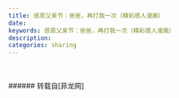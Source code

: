 ```yaml
---
title: 感恩父亲节：爸爸，再打我一次（精彩感人漫画）
date: 
keywords: 感恩父亲节：爸爸，再打我一次（精彩感人漫画）
description: 
categories: sharing
---
```

<td class="t_f" id="postmessage_3347">

<br/>
<img alt="" border="0" class="zoom" data-cf-modified-e080aaa67f27fe0764687ae0-="" file="http://106.imagebam.com/download/JZ1Q4KkxGDvA9YWclx1XTQ/26061/260601018/1.jpg" id="aimg_p1rU5" lazyloadthumb="1" onclick="" onmouseover="" src="http://106.imagebam.com/download/JZ1Q4KkxGDvA9YWclx1XTQ/26061/260601018/1.jpg"/><br/>
<img alt="" border="0" class="zoom" data-cf-modified-e080aaa67f27fe0764687ae0-="" file="http://107.imagebam.com/download/p0qMVkl_48nEW3SFpqiqWw/26061/260601019/2.jpg" id="aimg_Dy6XC" lazyloadthumb="1" onclick="" onmouseover="" src="http://107.imagebam.com/download/p0qMVkl_48nEW3SFpqiqWw/26061/260601019/2.jpg"/><br/>
<img alt="" border="0" class="zoom" data-cf-modified-e080aaa67f27fe0764687ae0-="" file="http://105.imagebam.com/download/pgxsi5nabRvC1PtjuTUgig/26061/260601021/3.jpg" id="aimg_a5D0B" lazyloadthumb="1" onclick="" onmouseover="" src="http://105.imagebam.com/download/pgxsi5nabRvC1PtjuTUgig/26061/260601021/3.jpg"/><br/>
<img alt="" border="0" class="zoom" data-cf-modified-e080aaa67f27fe0764687ae0-="" file="http://108.imagebam.com/download/fOq7sF2iw-HXoH368hD7jQ/26061/260601023/4.jpg" id="aimg_b5925" lazyloadthumb="1" onclick="" onmouseover="" src="http://108.imagebam.com/download/fOq7sF2iw-HXoH368hD7jQ/26061/260601023/4.jpg"/><br/>
<img alt="" border="0" class="zoom" data-cf-modified-e080aaa67f27fe0764687ae0-="" file="http://107.imagebam.com/download/vlnAZX1NA1gygpp5bvfBKw/26061/260601024/5.jpg" id="aimg_sQ7r1" lazyloadthumb="1" onclick="" onmouseover="" src="http://107.imagebam.com/download/vlnAZX1NA1gygpp5bvfBKw/26061/260601024/5.jpg"/><br/>
<img alt="" border="0" class="zoom" data-cf-modified-e080aaa67f27fe0764687ae0-="" file="http://103.imagebam.com/download/qola_m6t-_4CTap-37sdVA/26061/260601027/6.jpg" id="aimg_RQXv0" lazyloadthumb="1" onclick="" onmouseover="" src="http://103.imagebam.com/download/qola_m6t-_4CTap-37sdVA/26061/260601027/6.jpg"/><br/>
<img alt="" border="0" class="zoom" data-cf-modified-e080aaa67f27fe0764687ae0-="" file="http://101.imagebam.com/download/NOuq70yudc30KA60t-AUQQ/26061/260601031/7.jpg" id="aimg_UvgEA" lazyloadthumb="1" onclick="" onmouseover="" src="http://101.imagebam.com/download/NOuq70yudc30KA60t-AUQQ/26061/260601031/7.jpg"/><br/>
<img alt="" border="0" class="zoom" data-cf-modified-e080aaa67f27fe0764687ae0-="" file="http://103.imagebam.com/download/C2xmxQujfzZNuqoqBSVD7w/26061/260601033/8.jpg" id="aimg_JVXjX" lazyloadthumb="1" onclick="" onmouseover="" src="http://103.imagebam.com/download/C2xmxQujfzZNuqoqBSVD7w/26061/260601033/8.jpg"/><br/>
<img alt="" border="0" class="zoom" data-cf-modified-e080aaa67f27fe0764687ae0-="" file="http://108.imagebam.com/download/4q9aexIyDJhEoLNPvh2LqA/26061/260601035/9.jpg" id="aimg_n2xT4" lazyloadthumb="1" onclick="" onmouseover="" src="http://108.imagebam.com/download/4q9aexIyDJhEoLNPvh2LqA/26061/260601035/9.jpg"/><br/>
<img alt="" border="0" class="zoom" data-cf-modified-e080aaa67f27fe0764687ae0-="" file="http://104.imagebam.com/download/AvmGiRjXsMWO8vZU-wuVgg/26061/260601040/10.jpg" id="aimg_Ts5fY" lazyloadthumb="1" onclick="" onmouseover="" src="http://104.imagebam.com/download/AvmGiRjXsMWO8vZU-wuVgg/26061/260601040/10.jpg"/><br/>
<img alt="" border="0" class="zoom" data-cf-modified-e080aaa67f27fe0764687ae0-="" file="http://102.imagebam.com/download/GLGQ6f9FZ_bOVZQ5yG5ZjA/26061/260601041/11.jpg" id="aimg_LMsOp" lazyloadthumb="1" onclick="" onmouseover="" src="http://102.imagebam.com/download/GLGQ6f9FZ_bOVZQ5yG5ZjA/26061/260601041/11.jpg"/><br/>
<img alt="" border="0" class="zoom" data-cf-modified-e080aaa67f27fe0764687ae0-="" file="http://102.imagebam.com/download/x5bH5-HgEiUW_hxJo3qEmA/26061/260601048/12.jpg" id="aimg_UvZ58" lazyloadthumb="1" onclick="" onmouseover="" src="http://102.imagebam.com/download/x5bH5-HgEiUW_hxJo3qEmA/26061/260601048/12.jpg"/><br/>
<img alt="" border="0" class="zoom" data-cf-modified-e080aaa67f27fe0764687ae0-="" file="http://103.imagebam.com/download/yznHve_6wIIsV98vNBVj1w/26061/260601051/13.jpg" id="aimg_NO89V" lazyloadthumb="1" onclick="" onmouseover="" src="http://103.imagebam.com/download/yznHve_6wIIsV98vNBVj1w/26061/260601051/13.jpg"/><br/>
<img alt="" border="0" class="zoom" data-cf-modified-e080aaa67f27fe0764687ae0-="" file="http://103.imagebam.com/download/8Qsfx8MyZXkKI6fkVztx8Q/26061/260601053/14.jpg" id="aimg_QZEE9" lazyloadthumb="1" onclick="" onmouseover="" src="http://103.imagebam.com/download/8Qsfx8MyZXkKI6fkVztx8Q/26061/260601053/14.jpg"/><br/>
<img alt="" border="0" class="zoom" data-cf-modified-e080aaa67f27fe0764687ae0-="" file="http://102.imagebam.com/download/kAxoEGgaWOLnJXQRylUSfQ/26061/260601056/15.jpg" id="aimg_F2Lwf" lazyloadthumb="1" onclick="" onmouseover="" src="http://102.imagebam.com/download/kAxoEGgaWOLnJXQRylUSfQ/26061/260601056/15.jpg"/><br/>
<img alt="" border="0" class="zoom" data-cf-modified-e080aaa67f27fe0764687ae0-="" file="http://104.imagebam.com/download/2WRPjTY3ESV3RMdDF39-_g/26061/260601059/16.jpg" id="aimg_ddq0o" lazyloadthumb="1" onclick="" onmouseover="" src="http://104.imagebam.com/download/2WRPjTY3ESV3RMdDF39-_g/26061/260601059/16.jpg"/><br/>
<img alt="" border="0" class="zoom" data-cf-modified-e080aaa67f27fe0764687ae0-="" file="http://106.imagebam.com/download/SpuTY75J2ml2vtvoYKalyQ/26061/260601079/17.jpg" id="aimg_Ayg4U" lazyloadthumb="1" onclick="" onmouseover="" src="http://106.imagebam.com/download/SpuTY75J2ml2vtvoYKalyQ/26061/260601079/17.jpg"/><br/>
<img alt="" border="0" class="zoom" data-cf-modified-e080aaa67f27fe0764687ae0-="" file="http://106.imagebam.com/download/B8IU9lLSP-XQjEhwwuEUSQ/26061/260601080/18.jpg" id="aimg_Fi595" lazyloadthumb="1" onclick="" onmouseover="" src="http://106.imagebam.com/download/B8IU9lLSP-XQjEhwwuEUSQ/26061/260601080/18.jpg"/><br/>
<img alt="" border="0" class="zoom" data-cf-modified-e080aaa67f27fe0764687ae0-="" file="http://107.imagebam.com/download/DDezmMMde7cOztIG9Ld_sw/26061/260601082/19.jpg" id="aimg_AOV55" lazyloadthumb="1" onclick="" onmouseover="" src="http://107.imagebam.com/download/DDezmMMde7cOztIG9Ld_sw/26061/260601082/19.jpg"/><br/>
<img alt="" border="0" class="zoom" data-cf-modified-e080aaa67f27fe0764687ae0-="" file="http://106.imagebam.com/download/Wp4uyXKiEimKGoW1gpMDQg/26061/260601535/20.jpg" id="aimg_u3UpV" lazyloadthumb="1" onclick="" onmouseover="" src="http://106.imagebam.com/download/Wp4uyXKiEimKGoW1gpMDQg/26061/260601535/20.jpg"/><br/>
<img alt="" border="0" class="zoom" data-cf-modified-e080aaa67f27fe0764687ae0-="" file="http://107.imagebam.com/download/tGUcqfvnmnVhW7O6c-SfrA/26061/260601106/21.jpg" id="aimg_DAZfI" lazyloadthumb="1" onclick="" onmouseover="" src="http://107.imagebam.com/download/tGUcqfvnmnVhW7O6c-SfrA/26061/260601106/21.jpg"/><br/>
<img alt="" border="0" class="zoom" data-cf-modified-e080aaa67f27fe0764687ae0-="" file="http://103.imagebam.com/download/TSuvUago_8F2vU3yjfdDsw/26061/260601109/22.jpg" id="aimg_bfa1I" lazyloadthumb="1" onclick="" onmouseover="" src="http://103.imagebam.com/download/TSuvUago_8F2vU3yjfdDsw/26061/260601109/22.jpg"/><br/>
<img alt="" border="0" class="zoom" data-cf-modified-e080aaa67f27fe0764687ae0-="" file="http://106.imagebam.com/download/ihD3PrD1zjC3vUKQDzp0sw/26061/260601111/23.jpg" id="aimg_TU0Xg" lazyloadthumb="1" onclick="" onmouseover="" src="http://106.imagebam.com/download/ihD3PrD1zjC3vUKQDzp0sw/26061/260601111/23.jpg"/><br/>
<img alt="" border="0" class="zoom" data-cf-modified-e080aaa67f27fe0764687ae0-="" file="http://104.imagebam.com/download/LgvjPo7y48raQ2Y3T08lSA/26061/260601112/24.jpg" id="aimg_C8if1" lazyloadthumb="1" onclick="" onmouseover="" src="http://104.imagebam.com/download/LgvjPo7y48raQ2Y3T08lSA/26061/260601112/24.jpg"/><br/>
<img alt="" border="0" class="zoom" data-cf-modified-e080aaa67f27fe0764687ae0-="" file="http://101.imagebam.com/download/sr6BJlKHaVxXZriC2gQaxg/26061/260601114/25.jpg" id="aimg_eqp84" lazyloadthumb="1" onclick="" onmouseover="" src="http://101.imagebam.com/download/sr6BJlKHaVxXZriC2gQaxg/26061/260601114/25.jpg"/><br/>
<img alt="" border="0" class="zoom" data-cf-modified-e080aaa67f27fe0764687ae0-="" file="http://108.imagebam.com/download/RhO4_soEi_K7clJhogCtpg/26061/260601117/26.jpg" id="aimg_jYbY9" lazyloadthumb="1" onclick="" onmouseover="" src="http://108.imagebam.com/download/RhO4_soEi_K7clJhogCtpg/26061/260601117/26.jpg"/><br/>
<img alt="" border="0" class="zoom" data-cf-modified-e080aaa67f27fe0764687ae0-="" file="http://105.imagebam.com/download/yVPU1j9CHo_F65HlTm7Wwg/26061/260601119/27.jpg" id="aimg_Z9iEa" lazyloadthumb="1" onclick="" onmouseover="" src="http://105.imagebam.com/download/yVPU1j9CHo_F65HlTm7Wwg/26061/260601119/27.jpg"/><br/>
<img alt="" border="0" class="zoom" data-cf-modified-e080aaa67f27fe0764687ae0-="" file="http://107.imagebam.com/download/C12dmm4Qy-mtIFKDwu9CPQ/26061/260601128/28.jpg" id="aimg_cgGZB" lazyloadthumb="1" onclick="" onmouseover="" src="http://107.imagebam.com/download/C12dmm4Qy-mtIFKDwu9CPQ/26061/260601128/28.jpg"/><br/>
<img alt="" border="0" class="zoom" data-cf-modified-e080aaa67f27fe0764687ae0-="" file="http://101.imagebam.com/download/CIaAXwoZ175xel5XYKy_Tw/26061/260601137/29.jpg" id="aimg_gzKeS" lazyloadthumb="1" onclick="" onmouseover="" src="http://101.imagebam.com/download/CIaAXwoZ175xel5XYKy_Tw/26061/260601137/29.jpg"/><br/>
<img alt="" border="0" class="zoom" data-cf-modified-e080aaa67f27fe0764687ae0-="" file="http://108.imagebam.com/download/lylYMwSU8fivzvbz3khGQA/26061/260601139/30.jpg" id="aimg_U11gr" lazyloadthumb="1" onclick="" onmouseover="" src="http://108.imagebam.com/download/lylYMwSU8fivzvbz3khGQA/26061/260601139/30.jpg"/><br/>
<img alt="" border="0" class="zoom" data-cf-modified-e080aaa67f27fe0764687ae0-="" file="http://101.imagebam.com/download/E4MTdwUJIn9MnSaMX8L3pw/26061/260601154/31.jpg" id="aimg_adE4B" lazyloadthumb="1" onclick="" onmouseover="" src="http://101.imagebam.com/download/E4MTdwUJIn9MnSaMX8L3pw/26061/260601154/31.jpg"/><br/>
<img alt="" border="0" class="zoom" data-cf-modified-e080aaa67f27fe0764687ae0-="" file="http://105.imagebam.com/download/wxvWItQp6IurGsgQcU0vRQ/26061/260601156/32.jpg" id="aimg_HydB1" lazyloadthumb="1" onclick="" onmouseover="" src="http://105.imagebam.com/download/wxvWItQp6IurGsgQcU0vRQ/26061/260601156/32.jpg"/><br/>
<img alt="" border="0" class="zoom" data-cf-modified-e080aaa67f27fe0764687ae0-="" file="http://108.imagebam.com/download/uBy6BWA3q9pk-mvjERAGow/26061/260601157/33.jpg" id="aimg_E5gle" lazyloadthumb="1" onclick="" onmouseover="" src="http://108.imagebam.com/download/uBy6BWA3q9pk-mvjERAGow/26061/260601157/33.jpg"/><br/>
<img alt="" border="0" class="zoom" data-cf-modified-e080aaa67f27fe0764687ae0-="" file="http://104.imagebam.com/download/EvjTTQXrEu0U1CLalPf9Og/26061/260601159/34.jpg" id="aimg_C7Stj" lazyloadthumb="1" onclick="" onmouseover="" src="http://104.imagebam.com/download/EvjTTQXrEu0U1CLalPf9Og/26061/260601159/34.jpg"/><br/>
<img alt="" border="0" class="zoom" data-cf-modified-e080aaa67f27fe0764687ae0-="" file="http://107.imagebam.com/download/D5g3uJhEecjWvTA5NA3LJg/26061/260601162/35.jpg" id="aimg_uxxNs" lazyloadthumb="1" onclick="" onmouseover="" src="http://107.imagebam.com/download/D5g3uJhEecjWvTA5NA3LJg/26061/260601162/35.jpg"/><br/>
<img alt="" border="0" class="zoom" data-cf-modified-e080aaa67f27fe0764687ae0-="" file="http://102.imagebam.com/download/kLSLgty0br-aM5bxxm19Ew/26061/260601171/36.jpg" id="aimg_xdv11" lazyloadthumb="1" onclick="" onmouseover="" src="http://102.imagebam.com/download/kLSLgty0br-aM5bxxm19Ew/26061/260601171/36.jpg"/><br/>
<img alt="" border="0" class="zoom" data-cf-modified-e080aaa67f27fe0764687ae0-="" file="http://108.imagebam.com/download/MrUU0WbvHmmL_7iN4EneSQ/26061/260601174/37.jpg" id="aimg_ig0UL" lazyloadthumb="1" onclick="" onmouseover="" src="http://108.imagebam.com/download/MrUU0WbvHmmL_7iN4EneSQ/26061/260601174/37.jpg"/><br/>
<img alt="" border="0" class="zoom" data-cf-modified-e080aaa67f27fe0764687ae0-="" file="http://101.imagebam.com/download/4uvbDrvRdM3W52Tw3-svSA/26061/260601176/38.jpg" id="aimg_VJ2m0" lazyloadthumb="1" onclick="" onmouseover="" src="http://101.imagebam.com/download/4uvbDrvRdM3W52Tw3-svSA/26061/260601176/38.jpg"/><br/>
<img alt="" border="0" class="zoom" data-cf-modified-e080aaa67f27fe0764687ae0-="" file="http://104.imagebam.com/download/kSbq5yvzfLWsS_YhgaKEEg/26061/260601219/39.jpg" id="aimg_jqvQx" lazyloadthumb="1" onclick="" onmouseover="" src="http://104.imagebam.com/download/kSbq5yvzfLWsS_YhgaKEEg/26061/260601219/39.jpg"/><br/>
<img alt="" border="0" class="zoom" data-cf-modified-e080aaa67f27fe0764687ae0-="" file="http://101.imagebam.com/download/oGTzmglxM1Pii9roYrx42w/26061/260601013/40.jpg" id="aimg_iZ4DE" lazyloadthumb="1" onclick="" onmouseover="" src="http://101.imagebam.com/download/oGTzmglxM1Pii9roYrx42w/26061/260601013/40.jpg"/><br/>
<br/>
</td>
###### 转载自[菲龙网]